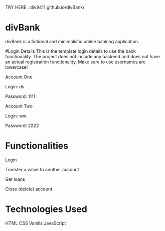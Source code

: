 TRY HERE :
div9411.github.io/divBank/

# divBank
divBank is a fictional and minimalistic online banking application.

#Login Details
This is the template login details to use the bank functionality. The project does not include any backend and does not have an actual registration functionality. Make sure to use usernames are lowercase!

Account One

Login: ds

Password: 1111

Account Two

Login: ww

Password: 2222

# Functionalities
Login

Transfer a value to another account

Get loans

Close (delete) account

# Technologies Used
HTML
CSS
Vanilla JavaScript

